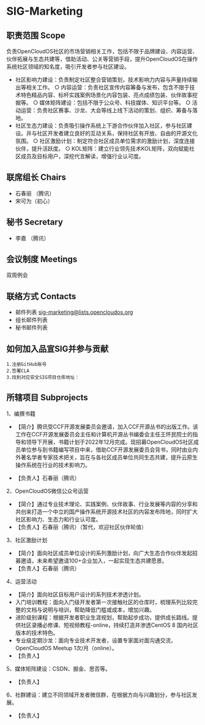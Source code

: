 # SIG-Marketing

## 职责范围 Scope
负责OpenCloudOS社区的市场营销相关工作，包括不限于品牌建设、内容运营、伙伴拓展与生态共建等，借助活动、公关等营销手段，提升OpenCloudOS在操作系统社区领域的知名度，吸引开发者参与社区建设。

* 社区影响力建设：负责制定社区整合营销策划，技术影响力内容与声量持续输出等相关工作。
	○ 内容运营：负责社区宣传内容筹备与发布，包含不限于技术特色精品内容、标杆实践案例场景化内容包装、亮点成绩包装、伙伴故事挖掘等。
	○ 媒体矩阵建设：包括不限于公众号、科技媒体、知识平台等。
	○ 活动运营：负责社区赛事、沙龙、大会等线上线下活动的策划、组织、筹备与落地。
* 社区生态力建设：负责吸引操作系统上下游合作伙伴加入社区，参与社区建设。并与社区开发者建立良好的互动关系，保持社区有开放、自由的开源文化氛围。
	○ 社区激励计划：制定符合社区成员单位需求的激励计划，深度连接伙伴，提升活跃度。
	○ KOL矩阵：建立行业领先技术KOL矩阵，双向赋能社区成员及目标用户，深挖代言解读，增强行业认可度。


## 联席组长 Chairs
* 石春丽 （腾讯）
* 宋可为（初心）

## 秘书 Secretary
* 李嘉 （腾讯）
## 会议制度 Meetings
双周例会

## 联络方式 Contacts
* 邮件列表 sig-marketing@lists.opencloudos.org
* 组长邮件列表 
* 秘书邮件列表 

## 如何加入品宣SIG并参与贡献
	1.注册GitHub账号
	2.签署CLA
	3.找到对应安全SIG项目仓库地址：
  
## 所辖项目 Subprojects
1、编撰书籍
* 【简介】腾讯受CCF开源发展委员会邀请，加入CCF开源丛书的出版工作。该工作在CCF开源发展委员会主任和计算机开源丛书编委会主任王怀民院士的指导和领导下开展，书籍计划于2022年12月完成。现招募OpenCloudOS社区成员单位参与到书籍编写项目中来，借助CCF开源发展委员会背书，同时由业内外著名学者专家技术把关，旨在与各社区成员单位共同生态共建，提升云原生操作系统在行业的技术影响力。

* 【负责人】石春丽（腾讯）

2、OpenCloudOS微信公众号运营
* 【简介】通过专业技术理论、实践案例、伙伴故事、行业发展等内容的分享和共创来打造一个中立的国产操作系统开源技术社区的内容发布阵地，同时扩大社区影响力、生态力和行业认可度。
* 【负责人】石春丽（腾讯）（暂代，欢迎社区伙伴轮值）

3、社区激励计划
* 【简介】面向社区成员单位设计的系列激励计划，向广大生态合作伙伴发起招募邀请，未来希望邀请100+企业加入，一起实现生态共建愿景。
* 【负责人】石春丽（腾讯）

4、运营活动
* 【简介】面向社区目标用户设计的系列技术渗透计划。
* 入门培训教程：面向入门级开发者第一次接触社区的仓库时，梳理系列比较完整的文档与说明与培训，帮助降低门槛或成本，增加兴趣。
* 进阶级别课程：根据开发者职业生涯规划，帮助起步成功，提供成长路线。提供社区录播必修课、短视频教程-online，持续打造并渗透CentOS 8 国内社区版本的技术特色。
* 专业级定期沙龙：面向专业技术开发者，设置专家面对面沟通交流，OpenCloudOS  Meetup  1次/月（online）。
* 【负责人】

5、媒体矩阵建设：CSDN、掘金、思否等。
* 【负责人】

6、社群建设：建立不同领域开发者微信群，在根据方向与兴趣划分，参与社区发展。
* 【负责人】
